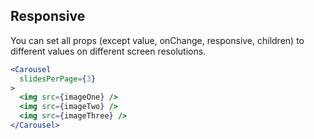 ## Responsive
You can set all props (except value, onChange, responsive, children) to different values on different screen resolutions.
```jsx render
<Carousel
  slidesPerPage={3}
>
  <img src={imageOne} />
  <img src={imageTwo} />
  <img src={imageThree} />
</Carousel>
```
